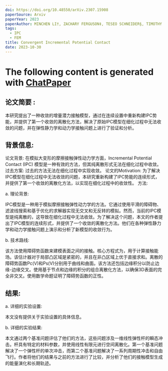 ```yaml
---
doi: https://doi.org/10.48550/arXiv.2307.15908
paperSource: Arxiv
paperYear: 2023
paperAuthor: MINCHEN LI†, ZACHARY FERGUSON‡, TESEO SCHNEIDER§, TIMOTHY LANGLOIS¶, DENIS ZORIN‡, DANIELE PANOZZO‡, CHENFANFU JIANG†, AND DANNY M.KAUFMAN¶
tags:
  - IPC
  - FEM
title: Convergent Incremental Potential Contact
date: 2023-10-30
---
```


<!-- more -->

# The following content is generated with [ChatPaper](https://chatwithpaper.org/)

## 论文简要 :

本研究提出了一种收敛的增量潜力接触模型，通过在连续设置中重新构建IPC势能，并提供了第一个收敛的离散化方法，解决了原始IPC模型在细化过程中无法收敛的问题，并在弹性静力学和动力学接触问题上进行了验证和分析。

## 背景信息:

论文背景: 在模拟大变形的摩擦接触弹性动力学方面，Incremental Potential Contact (IPC) 模型是一种有效的方法，但其纯离散形式无法在细化过程中收敛。
过去方案: 过去的方法无法在细化过程中实现收敛。
论文的Motivation: 为了解决IPC模型在细化过程中无法收敛的问题，本研究重新构建了IPC势能的连续形式，并提供了第一个收敛的离散化方法，以实现在细化过程中的收敛性。
方法:

a. 理论背景:

IPC模型是一种用于模拟摩擦接触弹性动力学的方法。它通过使用平滑的障碍物、滤波线搜索和基于优化的求解器实现无交叉和无反转的模拟。然而，当前的IPC模型是纯离散的，这导致在细化过程中无法收敛。为了解决这个问题，本文的作者提出了IPC模型的连续形式，并提供了一个收敛的离散化方法。他们在各种弹性静力学和动力学接触问题上演示和分析了新模型的收敛行为。

b. 技术路线:

该方法使用障碍势函数来建模表面之间的接触。核心方程式为，用于计算接触能场。该估计器对于局部凸区域是紧密的，并且在非凸区域上优于直接求和。离散的障碍势函数Pc(V)和Ps(V)分别用于曲线和曲面。该方法还包括边缘积分以防止边缘-边缘交叉。使用基于节点和边缘的积分的组合离散化方法，以确保3D表面的完全非交叉。使用数学命题证明了障碍势函数的正性。

## 结果:

a. 详细的实验设置:

本文没有提供关于实验设置的具体信息。

b. 详细的实验结果:

本文通过两个基准问题评估了他们的方法，这些问题涉及一维线性弹性杆的瞬态冲击。杆具有特定的材料参数，并使用线性有限元进行空间离散化。第一个基准问题解决了一个弹性杆的单次冲击，而第二个基准问题解决了一系列周期性冲击和自由飞行。作者将他们的结果与之前的方法进行了比较，并分析了他们的接触模型生成的能量演化和长期轨迹。